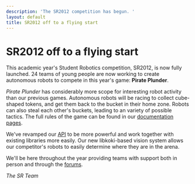 ```yaml
---
description: 'The SR2012 competition has begun. '
layout: default
title: SR2012 off to a flying start
---
```

SR2012 off to a flying start
============================

This academic year's Student Robotics competition, SR2012, is now fully launched.  24 teams of young people are now working to create autonomous robots to compete in this year's game: **Pirate Plunder**.

*Pirate Plunder* has considerably more scope for interesting robot activity than our previous games.  Autonomous robots will be racing to collect cube-shaped tokens, and get them back to the bucket in their home zone.  Robots can also steal each other's buckets, leading to an variety of possible tactics.  The full rules of the game can be found in our [documentation pages](/docs/rules).

We've revamped our [API](/docs/programming) to be more powerful and work together with existing libraries more easily.  Our new libkoki-based vision system allows our competitor's robots to easily determine where they are in the arena.

We'll be here throughout the year providing teams with support both in person and through the [forums](/forum).

*The SR Team*
